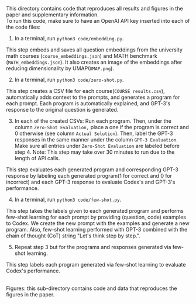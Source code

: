 This directory contains code that reproduces all results and figures in the paper and supplementary information.
\
To run this code, make sure to have an OpenAI API key inserted into each of the code files:

1. In a terminal, run `python3 code/embedding.py`.

This step embeds and saves all question embeddings from the university math courses (`course_embeddings.json`) and MATH benchmark (`MATH_embeddings.json`). It also creates an image of the embeddings after reducing dimensionality by UMAP(`UMAP.png`).

2. In a terminal, run `python3 code/zero-shot.py`.

This step creates a CSV file for each course(`COURSE results.csv`), automatically adds context to the prompts, and generates a program for each prompt. Each program is automatically explained, and GPT-3's response to the original question is generated. 

3. In each of the created CSVs: Run each program. Then, under the column `Zero-Shot Evaluation,` place a one if the program is correct and 0 otherwise (see column `Actual Solution`). Then, label the GPT-3 responses in the same manner under the column `GPT-3 Evaluation`. Make sure all entries under `Zero-Shot Evaluation` are labeled before step 4. Note: This step may take over 30 minutes to run due to the length of API calls.

This step evaluates each generated program and corresponding GPT-3 response by labeling each generated program(1 for correct and 0 for incorrect) and each GPT-3 response to evaluate Codex's and GPT-3's performance.

4. In a terminal, run `python3 code/few-shot.py`.

This step takes the labels given to each generated program and performs few-shot learning for each prompt by providing (question, code) examples to Codex. We create the new prompt with the examples and generate a new program. Also, few-shot learning performed with GPT-3 combined with the chain of thought (CoT) string "Let's think step by step.".

5. Repeat step 3 but for the programs and responses generated via few-shot learning.

This step labels each program generated via few-shot learning to evaluate Codex's performance.

\
Figures: this sub-directory contains code and data that reproduces the figures in the paper.
